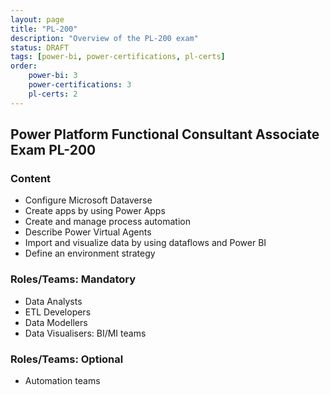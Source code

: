 ```yaml
---
layout: page
title: "PL-200"
description: "Overview of the PL-200 exam"
status: DRAFT
tags: [power-bi, power-certifications, pl-certs]
order: 
    power-bi: 3
    power-certifications: 3
    pl-certs: 2
---
```

## Power Platform Functional Consultant Associate Exam PL-200  
  
### Content  
  
- Configure Microsoft Dataverse
- Create apps by using Power Apps
- Create and manage process automation
- Describe Power Virtual Agents
- Import and visualize data by using dataflows and Power BI
- Define an environment strategy  
  
### Roles/Teams: Mandatory  
  
- Data Analysts
- ETL Developers
- Data Modellers
- Data Visualisers: BI/MI teams  
  
### Roles/Teams: Optional  
  
- Automation teams